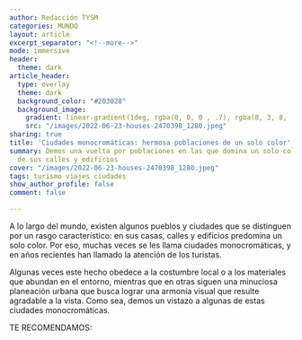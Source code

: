 ```yaml
---
author: Redacción TYSM
categories: MUNDO
layout: article
excerpt_separator: "<!--more-->"
mode: immersive
header:
  theme: dark
article_header:
  type: overlay
  theme: dark
  background_color: "#203028"
  background_image:
    gradient: linear-gradient(1deg, rgba(0, 0, 0 , .7), rgba(8, 3, 8, .9))
    src: "/images/2022-06-23-houses-2470398_1280.jpeg"
sharing: true
title: 'Ciudades monocromáticas: hermosa poblaciones de un solo color'
summary: Demos una vuelta por poblaciones en las que domina un solo color en el paisaje
  de sus calles y edificios
cover: "/images/2022-06-23-houses-2470398_1280.jpeg"
tags: turismo viajes ciudades
show_author_profile: false
comment: false

---
```

A lo largo del mundo, existen algunos pueblos y ciudades que se distinguen por un rasgo característico: en sus casas, calles y edificios predomina un solo color. Por eso, muchas veces se les llama ciudades monocromáticas, y en años recientes han llamado la atención de los turistas.

Algunas veces este hecho obedece a la costumbre local o a los materiales que abundan en el entorno, mientras que en otras siguen una minuciosa planeación urbana que busca lograr una armonía visual que resulte agradable a la vista. Como sea, demos un vistazo a algunas de estas ciudades monocromáticas.

TE RECOMENDAMOS: